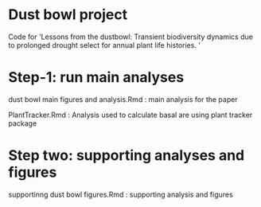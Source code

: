 # Dust bowl project

Code for 'Lessons from the dustbowl: Transient biodiversity dynamics due to prolonged drought select for annual plant life histories. '

# Step-1: run main analyses

dust bowl main figures and analysis.Rmd : main analysis for the paper

PlantTracker.Rmd : Analysis used to calculate basal are using plant tracker package 


# Step two: supporting analyses and figures 
supportinng dust bowl figures.Rmd : supporting analysis and figures
